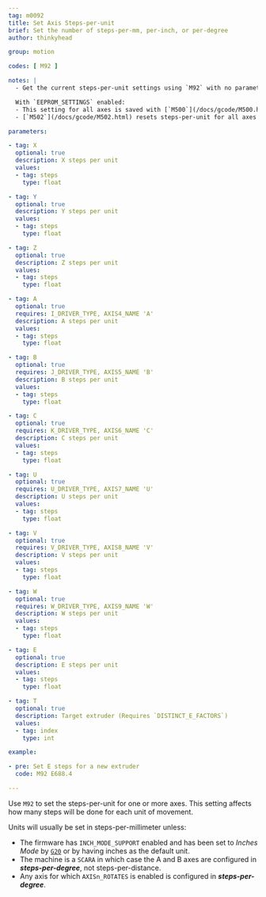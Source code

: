 ```yaml
---
tag: m0092
title: Set Axis Steps-per-unit
brief: Set the number of steps-per-mm, per-inch, or per-degree
author: thinkyhead

group: motion

codes: [ M92 ]

notes: |
  - Get the current steps-per-unit settings using `M92` with no parameters or [`M503`](/docs/gcode/M503.html) on older versions of Marlin.

  With `EEPROM_SETTINGS` enabled:
  - This setting for all axes is saved with [`M500`](/docs/gcode/M500.html) and loaded with [`M501`](/docs/gcode/M501.html).
  - [`M502`](/docs/gcode/M502.html) resets steps-per-unit for all axes to the values from `DEFAULT_AXIS_STEPS_PER_UNIT`.

parameters:

- tag: X
  optional: true
  description: X steps per unit
  values:
  - tag: steps
    type: float

- tag: Y
  optional: true
  description: Y steps per unit
  values:
  - tag: steps
    type: float

- tag: Z
  optional: true
  description: Z steps per unit
  values:
  - tag: steps
    type: float

- tag: A
  optional: true
  requires: I_DRIVER_TYPE, AXIS4_NAME 'A'
  description: A steps per unit
  values:
  - tag: steps
    type: float

- tag: B
  optional: true
  requires: J_DRIVER_TYPE, AXIS5_NAME 'B'
  description: B steps per unit
  values:
  - tag: steps
    type: float

- tag: C
  optional: true
  requires: K_DRIVER_TYPE, AXIS6_NAME 'C'
  description: C steps per unit
  values:
  - tag: steps
    type: float

- tag: U
  optional: true
  requires: U_DRIVER_TYPE, AXIS7_NAME 'U'
  description: U steps per unit
  values:
  - tag: steps
    type: float

- tag: V
  optional: true
  requires: V_DRIVER_TYPE, AXIS8_NAME 'V'
  description: V steps per unit
  values:
  - tag: steps
    type: float

- tag: W
  optional: true
  requires: W_DRIVER_TYPE, AXIS9_NAME 'W'
  description: W steps per unit
  values:
  - tag: steps
    type: float

- tag: E
  optional: true
  description: E steps per unit
  values:
  - tag: steps
    type: float

- tag: T
  optional: true
  description: Target extruder (Requires `DISTINCT_E_FACTORS`)
  values:
  - tag: index
    type: int

example:

- pre: Set E steps for a new extruder
  code: M92 E688.4

---
```


Use `M92` to set the steps-per-unit for one or more axes. This setting affects how many steps will be done for each unit of movement.

Units will usually be set in steps-per-millimeter unless:
- The firmware has `INCH_MODE_SUPPORT` enabled and has been set to *Inches Mode* by [`G20`](/docs/gcode/G020.html) or by having inches as the default unit.
- The machine is a `SCARA` in which case the A and B axes are configured in ***steps-per-degree***, not steps-per-distance.
- Any axis for which `AXISn_ROTATES` is enabled is configured in ***steps-per-degree***.
